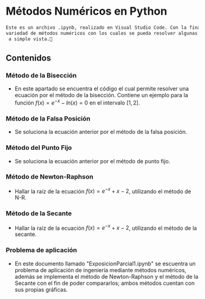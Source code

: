 # Métodos Numéricos en Python

```bash
Este es un archivo .ipynb, realizado en Visual Studio Code. Con la finalidad de tener una 
variedad de métodos numéricos con los cuales se pueda resolver algunas ecuaciones no tan sencillas 
 a simple vista.🔎
```
## Contenidos

### Método de la Bisección

- En este apartado se encuentra el código el cual permite resolver una ecuación por el método
de la bisección. Contiene un ejemplo para la función $f(x) = e^{-x}-ln(x)=0$ en el intervalo $[1,2]$.

### Método de la Falsa Posición

- Se soluciona la ecuación anterior por el método de la falsa posición.

### Método del Punto Fijo

- Se soluciona la ecuación anterior por el método de punto fijo.

### Método de Newton-Raphson

- Hallar la raíz de la ecuación $f(x) = e^{-x}+x-2$, utilizando el método de N-R.

### Método de la Secante

- Hallar la raíz de la ecuación $f(x) = e^{-x}+x-2$, utilizando el método de la secante.

### Problema de aplicación

- En este documento llamado "ExposicionParcial1.ipynb" se escuentra un problema de aplicación
de ingeniería mediante métodos numéricos, además se implementa el método de Newton-Raphson
y el método de la Secante con el fin de poder compararlos; ambos métodos cuentan con sus 
propias gráficas.
